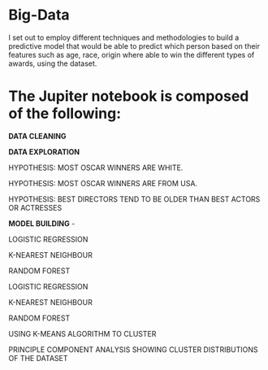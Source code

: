 # Big-Data

I set out to employ different techniques and methodologies to build a predictive model that would be able to predict which person based on their features such as age, race, origin where able to win the different types of awards, using the dataset. 

# The Jupiter notebook is composed of the following:

**DATA CLEANING**

**DATA EXPLORATION**

HYPOTHESIS: MOST OSCAR WINNERS ARE WHITE.

HYPOTHESIS: MOST OSCAR WINNERS ARE FROM USA.	

HYPOTHESIS: BEST DIRECTORS TEND TO BE OLDER THAN BEST ACTORS OR ACTRESSES	

**MODEL BUILDING**	-

  LOGISTIC REGRESSION	
  
  K-NEAREST NEIGHBOUR	
  
  RANDOM FOREST	
  
  LOGISTIC REGRESSION	
  
  K-NEAREST NEIGHBOUR	
  
  RANDOM FOREST	
  
  USING K-MEANS ALGORITHM TO CLUSTER	
  
  PRINCIPLE COMPONENT ANALYSIS SHOWING CLUSTER DISTRIBUTIONS OF THE DATASET	

